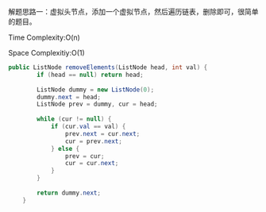 解题思路一：虚拟头节点，添加一个虚拟节点，然后遍历链表，删除即可，很简单的题目。

Time Complexity:O(n)

Space Complexitiy:O(1)

```java
public ListNode removeElements(ListNode head, int val) {
        if (head == null) return head;
        
        ListNode dummy = new ListNode(0);
        dummy.next = head;
        ListNode prev = dummy, cur = head;
        
        while (cur != null) {
            if (cur.val == val) {
                prev.next = cur.next;
                cur = prev.next;
            } else {
                prev = cur;
                cur = cur.next;
            }
        }
        
        return dummy.next;
    }
```

















